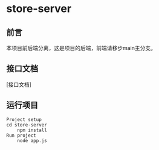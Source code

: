 # store-server

## 前言

本项目前后端分离，这是项目的后端，前端请移步main主分支。

## 接口文档

[接口文档]

## 运行项目

```
Project setup
cd store-server
	npm install
Run project
	node app.js
```
